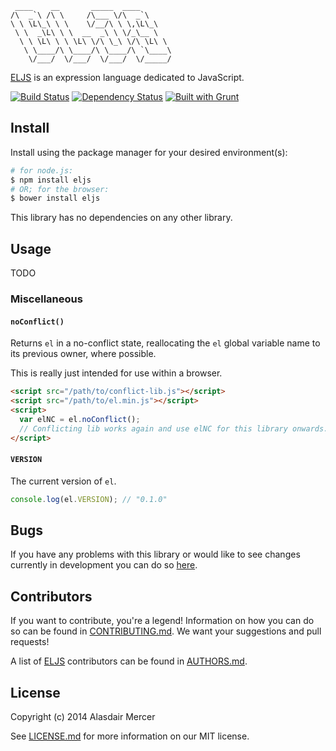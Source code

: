      ____    __       _____  ____
    /\  _`\ /\ \     /\___ \/\  _`\
    \ \ \L\_\ \ \    \/__/\ \ \,\L\_\
     \ \  _\L\ \ \  __  _\ \ \/_\__ \
      \ \ \L\ \ \ \L\ \/\ \_\ \/\ \L\ \
       \ \____/\ \____/\ \____/\ `\____\
        \/___/  \/___/  \/___/  \/_____/

[ELJS][0] is an expression language dedicated to JavaScript.

[![Build Status](https://travis-ci.org/neocotic/ELJS.svg?branch=develop)][1]
[![Dependency Status](https://gemnasium.com/neocotic/ELJS.svg)][3]
[![Built with Grunt](https://cdn.gruntjs.com/builtwith.png)][4]

## Install

Install using the package manager for your desired environment(s):

``` bash
# for node.js:
$ npm install eljs
# OR; for the browser:
$ bower install eljs
```

This library has no dependencies on any other library.

## Usage

TODO

### Miscellaneous

#### `noConflict()`
Returns `el` in a no-conflict state, reallocating the `el` global variable name to its previous owner, where possible.

This is really just intended for use within a browser.

``` html
<script src="/path/to/conflict-lib.js"></script>
<script src="/path/to/el.min.js"></script>
<script>
  var elNC = el.noConflict();
  // Conflicting lib works again and use elNC for this library onwards...
</script>
```

#### `VERSION`
The current version of `el`.

``` javascript
console.log(el.VERSION); // "0.1.0"
```

## Bugs

If you have any problems with this library or would like to see changes currently in development you can do so
[here][5].

## Contributors

If you want to contribute, you're a legend! Information on how you can do so can be found in [CONTRIBUTING.md][7]. We
want your suggestions and pull requests!

A list of [ELJS][0] contributors can be found in [AUTHORS.md][6].

## License

Copyright (c) 2014 Alasdair Mercer

See [LICENSE.md][8] for more information on our MIT license.

[0]: http://neocotic.com/ELJS
[1]: https://travis-ci.org/neocotic/ELJS
[2]: https://twitter.com/neocotic
[3]: https://gemnasium.com/neocotic/ELJS
[4]: http://gruntjs.com
[5]: https://github.com/neocotic/ELJS/issues
[6]: https://github.com/neocotic/ELJS/blob/master/AUTHORS.md
[7]: https://github.com/neocotic/ELJS/blob/master/CONTRIBUTING.md
[8]: https://github.com/neocotic/ELJS/blob/master/LICENSE.md